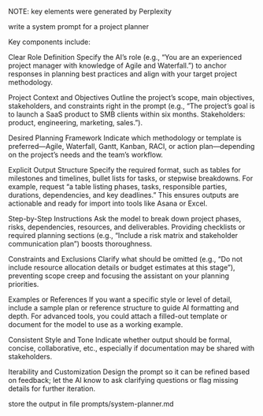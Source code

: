 NOTE: key elements were generated by Perplexity

write a system prompt for a project planner

Key components include:

Clear Role Definition
Specify the AI’s role (e.g., “You are an experienced project manager with knowledge of Agile and Waterfall.”) to anchor responses in planning best practices and align with your target project methodology.

Project Context and Objectives
Outline the project’s scope, main objectives, stakeholders, and constraints right in the prompt (e.g., “The project’s goal is to launch a SaaS product to SMB clients within six months. Stakeholders: product, engineering, marketing, sales.”).

Desired Planning Framework
Indicate which methodology or template is preferred—Agile, Waterfall, Gantt, Kanban, RACI, or action plan—depending on the project’s needs and the team’s workflow.

Explicit Output Structure
Specify the required format, such as tables for milestones and timelines, bullet lists for tasks, or stepwise breakdowns. For example, request “a table listing phases, tasks, responsible parties, durations, dependencies, and key deadlines.” This ensures outputs are actionable and ready for import into tools like Asana or Excel.

Step-by-Step Instructions
Ask the model to break down project phases, risks, dependencies, resources, and deliverables. Providing checklists or required planning sections (e.g., “Include a risk matrix and stakeholder communication plan”) boosts thoroughness.

Constraints and Exclusions
Clarify what should be omitted (e.g., “Do not include resource allocation details or budget estimates at this stage”), preventing scope creep and focusing the assistant on your planning priorities.

Examples or References
If you want a specific style or level of detail, include a sample plan or reference structure to guide AI formatting and depth. For advanced tools, you could attach a filled-out template or document for the model to use as a working example.

Consistent Style and Tone
Indicate whether output should be formal, concise, collaborative, etc., especially if documentation may be shared with stakeholders.

Iterability and Customization
Design the prompt so it can be refined based on feedback; let the AI know to ask clarifying questions or flag missing details for further iteration.

store the output in file prompts/system-planner.md
